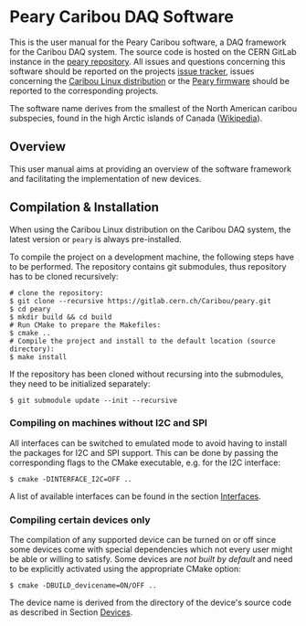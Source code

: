 # Peary Caribou DAQ Software

This is the user manual for the Peary Caribou software, a DAQ framework for the Caribou DAQ system. The source code is hosted on the CERN GitLab instance in the [peary repository](https://gitlab.cern.ch/Caribou/peary). All issues and questions concerning this software should be reported on the projects [issue tracker](https://gitlab.cern.ch/Caribou/peary/issues), issues concerning the [Caribou Linux distribution](https://gitlab.cern.ch/Caribou/meta-caribou) or the [Peary firmware](https://gitlab.cern.ch/Caribou/peary-firmware) should be reported to the corresponding projects.

The software name derives from the smallest of the North American caribou subspecies, found in the high Arctic islands of Canada ([Wikipedia](https://en.wikipedia.org/wiki/Peary_caribou)).

## Overview

This user manual aims at providing an overview of the software framework and facilitating the implementation of new devices.

## Compilation & Installation

When using the Caribou Linux distribution on the Caribou DAQ system, the latest version or `peary` is always pre-installed.

To compile the project on a development machine, the following steps have to be performed. The repository contains git submodules, thus repository has to be cloned recursively:

```
# clone the repository:
$ git clone --recursive https://gitlab.cern.ch/Caribou/peary.git
$ cd peary
$ mkdir build && cd build
# Run CMake to prepare the Makefiles:
$ cmake ..
# Compile the project and install to the default location (source directory):
$ make install
```

If the repository has been cloned without recursing into the submodules, they need to be initialized separately:

```
$ git submodule update --init --recursive
```

### Compiling on machines without I2C and SPI

All interfaces can be switched to emulated mode to avoid having to install the packages for I2C and SPI support. This can be done by passing the corresponding flags to the CMake executable, e.g. for the I2C interface:

```
$ cmake -DINTERFACE_I2C=OFF ..
```

A list of available interfaces can be found in the section [Interfaces](framework.md#hardware-interfaces).

### Compiling certain devices only

The compilation of any supported device can be turned on or off since some devices come with special dependencies which not every user might be able or willing to satisfy. Some devices are *not built by default* and need to be explicitly activated using the appropriate CMake option:

```
$ cmake -DBUILD_devicename=ON/OFF ..
```

The device name is derived from the directory of the device's source code as described in Section [Devices](devices.md).
